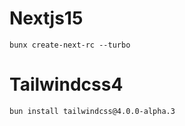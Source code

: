 # Nextjs15
```
bunx create-next-rc --turbo
```
# Tailwindcss4
```
bun install tailwindcss@4.0.0-alpha.3
```